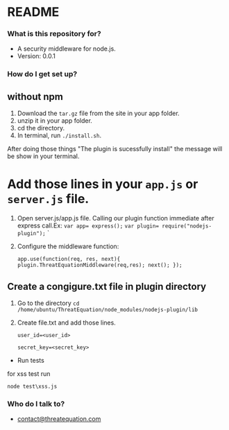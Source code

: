# README #

### What is this repository for? ###

* A security middleware for node.js.
* Version: 0.0.1

### How do I get set up? ###

## without npm ##

1. Download the `tar.gz` file from the site in your app folder.
2. unzip it in your app folder.
3. cd the directory.
4. In terminal, run `./install.sh`.

After doing those things "The plugin is sucessfully install" the message will be show in your terminal.

# Add those lines in your `app.js` or `server.js` file.

1. Open server.js/app.js file. Calling our plugin function immediate after express call.Ex:
   `var app= express();`
   `var plugin= require("nodejs-plugin");`
`
2. Configure the middleware function:
   
    `app.use(function(req, res, next){
    plugin.ThreatEquationMiddleware(req,res);
    next();
    });`


## Create a congigure.txt file in plugin directory ##

1. Go to the directory `cd /home/ubuntu/ThreatEquation/node_modules/nodejs-plugin/lib`
2. Create file.txt and add those lines.

    `user_id=<user_id>`
    
    `secret_key=<secret_key>`

* Run tests

for xss test run

`node test\xss.js`


### Who do I talk to? ###

* contact@threatequation.com